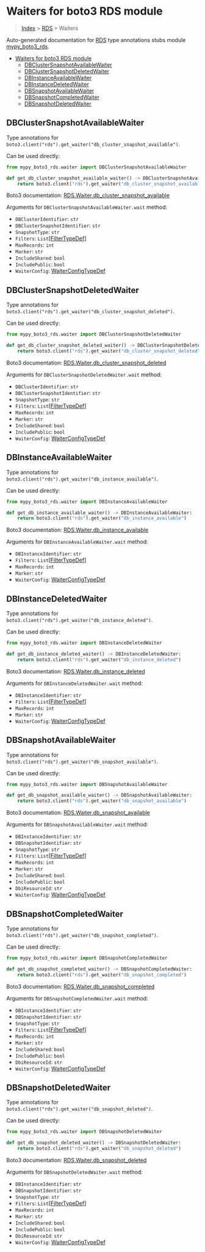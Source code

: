 # Waiters for boto3 RDS module

> [Index](..) > [RDS](.) > Waiters

Auto-generated documentation for
[RDS](https://boto3.amazonaws.com/v1/documentation/api/1.17.78/reference/services/rds.html#RDS)
type annotations stubs module
[mypy_boto3_rds](https://pypi.org/project/mypy-boto3-rds/).

- [Waiters for boto3 RDS module](#waiters-for-boto3-rds-module)
  - [DBClusterSnapshotAvailableWaiter](#dbclustersnapshotavailablewaiter)
  - [DBClusterSnapshotDeletedWaiter](#dbclustersnapshotdeletedwaiter)
  - [DBInstanceAvailableWaiter](#dbinstanceavailablewaiter)
  - [DBInstanceDeletedWaiter](#dbinstancedeletedwaiter)
  - [DBSnapshotAvailableWaiter](#dbsnapshotavailablewaiter)
  - [DBSnapshotCompletedWaiter](#dbsnapshotcompletedwaiter)
  - [DBSnapshotDeletedWaiter](#dbsnapshotdeletedwaiter)

## DBClusterSnapshotAvailableWaiter

Type annotations for
`boto3.client("rds").get_waiter("db_cluster_snapshot_available")`.

Can be used directly:

```python
from mypy_boto3_rds.waiter import DBClusterSnapshotAvailableWaiter

def get_db_cluster_snapshot_available_waiter() -> DBClusterSnapshotAvailableWaiter:
    return boto3.client("rds").get_waiter("db_cluster_snapshot_available")
```

Boto3 documentation:
[RDS.Waiter.db_cluster_snapshot_available](https://boto3.amazonaws.com/v1/documentation/api/1.17.78/reference/services/rds.html#RDS.Waiter.db_cluster_snapshot_available)

Arguments for `DBClusterSnapshotAvailableWaiter.wait` method:

- `DBClusterIdentifier`: `str`
- `DBClusterSnapshotIdentifier`: `str`
- `SnapshotType`: `str`
- `Filters`: `List`\[[FilterTypeDef](./type_defs.md#filtertypedef)\]
- `MaxRecords`: `int`
- `Marker`: `str`
- `IncludeShared`: `bool`
- `IncludePublic`: `bool`
- `WaiterConfig`: [WaiterConfigTypeDef](./type_defs.md#waiterconfigtypedef)

## DBClusterSnapshotDeletedWaiter

Type annotations for
`boto3.client("rds").get_waiter("db_cluster_snapshot_deleted")`.

Can be used directly:

```python
from mypy_boto3_rds.waiter import DBClusterSnapshotDeletedWaiter

def get_db_cluster_snapshot_deleted_waiter() -> DBClusterSnapshotDeletedWaiter:
    return boto3.client("rds").get_waiter("db_cluster_snapshot_deleted")
```

Boto3 documentation:
[RDS.Waiter.db_cluster_snapshot_deleted](https://boto3.amazonaws.com/v1/documentation/api/1.17.78/reference/services/rds.html#RDS.Waiter.db_cluster_snapshot_deleted)

Arguments for `DBClusterSnapshotDeletedWaiter.wait` method:

- `DBClusterIdentifier`: `str`
- `DBClusterSnapshotIdentifier`: `str`
- `SnapshotType`: `str`
- `Filters`: `List`\[[FilterTypeDef](./type_defs.md#filtertypedef)\]
- `MaxRecords`: `int`
- `Marker`: `str`
- `IncludeShared`: `bool`
- `IncludePublic`: `bool`
- `WaiterConfig`: [WaiterConfigTypeDef](./type_defs.md#waiterconfigtypedef)

## DBInstanceAvailableWaiter

Type annotations for `boto3.client("rds").get_waiter("db_instance_available")`.

Can be used directly:

```python
from mypy_boto3_rds.waiter import DBInstanceAvailableWaiter

def get_db_instance_available_waiter() -> DBInstanceAvailableWaiter:
    return boto3.client("rds").get_waiter("db_instance_available")
```

Boto3 documentation:
[RDS.Waiter.db_instance_available](https://boto3.amazonaws.com/v1/documentation/api/1.17.78/reference/services/rds.html#RDS.Waiter.db_instance_available)

Arguments for `DBInstanceAvailableWaiter.wait` method:

- `DBInstanceIdentifier`: `str`
- `Filters`: `List`\[[FilterTypeDef](./type_defs.md#filtertypedef)\]
- `MaxRecords`: `int`
- `Marker`: `str`
- `WaiterConfig`: [WaiterConfigTypeDef](./type_defs.md#waiterconfigtypedef)

## DBInstanceDeletedWaiter

Type annotations for `boto3.client("rds").get_waiter("db_instance_deleted")`.

Can be used directly:

```python
from mypy_boto3_rds.waiter import DBInstanceDeletedWaiter

def get_db_instance_deleted_waiter() -> DBInstanceDeletedWaiter:
    return boto3.client("rds").get_waiter("db_instance_deleted")
```

Boto3 documentation:
[RDS.Waiter.db_instance_deleted](https://boto3.amazonaws.com/v1/documentation/api/1.17.78/reference/services/rds.html#RDS.Waiter.db_instance_deleted)

Arguments for `DBInstanceDeletedWaiter.wait` method:

- `DBInstanceIdentifier`: `str`
- `Filters`: `List`\[[FilterTypeDef](./type_defs.md#filtertypedef)\]
- `MaxRecords`: `int`
- `Marker`: `str`
- `WaiterConfig`: [WaiterConfigTypeDef](./type_defs.md#waiterconfigtypedef)

## DBSnapshotAvailableWaiter

Type annotations for `boto3.client("rds").get_waiter("db_snapshot_available")`.

Can be used directly:

```python
from mypy_boto3_rds.waiter import DBSnapshotAvailableWaiter

def get_db_snapshot_available_waiter() -> DBSnapshotAvailableWaiter:
    return boto3.client("rds").get_waiter("db_snapshot_available")
```

Boto3 documentation:
[RDS.Waiter.db_snapshot_available](https://boto3.amazonaws.com/v1/documentation/api/1.17.78/reference/services/rds.html#RDS.Waiter.db_snapshot_available)

Arguments for `DBSnapshotAvailableWaiter.wait` method:

- `DBInstanceIdentifier`: `str`
- `DBSnapshotIdentifier`: `str`
- `SnapshotType`: `str`
- `Filters`: `List`\[[FilterTypeDef](./type_defs.md#filtertypedef)\]
- `MaxRecords`: `int`
- `Marker`: `str`
- `IncludeShared`: `bool`
- `IncludePublic`: `bool`
- `DbiResourceId`: `str`
- `WaiterConfig`: [WaiterConfigTypeDef](./type_defs.md#waiterconfigtypedef)

## DBSnapshotCompletedWaiter

Type annotations for `boto3.client("rds").get_waiter("db_snapshot_completed")`.

Can be used directly:

```python
from mypy_boto3_rds.waiter import DBSnapshotCompletedWaiter

def get_db_snapshot_completed_waiter() -> DBSnapshotCompletedWaiter:
    return boto3.client("rds").get_waiter("db_snapshot_completed")
```

Boto3 documentation:
[RDS.Waiter.db_snapshot_completed](https://boto3.amazonaws.com/v1/documentation/api/1.17.78/reference/services/rds.html#RDS.Waiter.db_snapshot_completed)

Arguments for `DBSnapshotCompletedWaiter.wait` method:

- `DBInstanceIdentifier`: `str`
- `DBSnapshotIdentifier`: `str`
- `SnapshotType`: `str`
- `Filters`: `List`\[[FilterTypeDef](./type_defs.md#filtertypedef)\]
- `MaxRecords`: `int`
- `Marker`: `str`
- `IncludeShared`: `bool`
- `IncludePublic`: `bool`
- `DbiResourceId`: `str`
- `WaiterConfig`: [WaiterConfigTypeDef](./type_defs.md#waiterconfigtypedef)

## DBSnapshotDeletedWaiter

Type annotations for `boto3.client("rds").get_waiter("db_snapshot_deleted")`.

Can be used directly:

```python
from mypy_boto3_rds.waiter import DBSnapshotDeletedWaiter

def get_db_snapshot_deleted_waiter() -> DBSnapshotDeletedWaiter:
    return boto3.client("rds").get_waiter("db_snapshot_deleted")
```

Boto3 documentation:
[RDS.Waiter.db_snapshot_deleted](https://boto3.amazonaws.com/v1/documentation/api/1.17.78/reference/services/rds.html#RDS.Waiter.db_snapshot_deleted)

Arguments for `DBSnapshotDeletedWaiter.wait` method:

- `DBInstanceIdentifier`: `str`
- `DBSnapshotIdentifier`: `str`
- `SnapshotType`: `str`
- `Filters`: `List`\[[FilterTypeDef](./type_defs.md#filtertypedef)\]
- `MaxRecords`: `int`
- `Marker`: `str`
- `IncludeShared`: `bool`
- `IncludePublic`: `bool`
- `DbiResourceId`: `str`
- `WaiterConfig`: [WaiterConfigTypeDef](./type_defs.md#waiterconfigtypedef)
